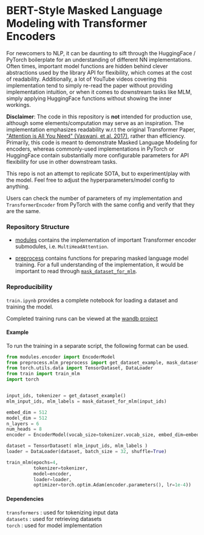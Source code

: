 # BERT-Style Masked Language Modeling with Transformer Encoders

For newcomers to NLP, it can be daunting to sift through the HuggingFace / PyTorch boilerplate for an understanding of different NN implementations. Often times, important model functions are hidden behind clever abstractions used by the library API for flexibility, which comes at the cost of readability. Additionally, a lot of YouTube videos covering this implementation tend to simply re-read the paper without providing implementation intuition, or when it comes to downstream tasks like MLM, simply applying HuggingFace functions without showing the inner workings.

**Disclaimer**: The code in this repository is **not** intended for production use, although some elements/computation may serve as an inspiration. The implementation emphasizes readability w.r.t the original Transformer Paper, ["Attention is All You Need" (Vaswani, et al. 2017)](https://arxiv.org/abs/1706.03762), rather than efficiency. Primarily, this code is meant to demonstrate Masked Language Modeling for encoders, whereas commonly-used implementations in PyTorch or HuggingFace contain substantially more configurable parameters for API flexibility for use in other downstream tasks.

This repo is not an attempt to replicate SOTA, but to experiment/play with the model. Feel free to adjust the hyperparameters/model config to anything.

Users can check the number of parameters of my implementation and `TransformerEncoder` from PyTorch with the same config and verify that they are the same.

### Repository Structure

- [modules](https://github.com/rishub-tamirisa/language-model-impl/tree/main/modules) contains the implementation of important Transformer encoder submodules, i.e. `MultiHeadAttention`.

- [preprocess](https://github.com/rishub-tamirisa/language-model-impl/tree/main/preprocess) contains functions for preparing masked language model training. For a full understanding of the implementation, it would be important to read through [`mask_dataset_for_mlm`](https://github.com/rishub-tamirisa/transformer-mlm/blob/main/preprocess/mlm_preprocess.py).

### Reproducibility

`train.ipynb` provides a complete notebook for loading a dataset and training the model.

Completed training runs can be viewed at the [wandb project](https://wandb.ai/rishubtamirisa/encoder-mlm?workspace=user-rishubtamirisa)

#### Example

To run the training in a separate script, the following format can be used.

```python 
from modules.encoder import EncoderModel
from preprocess.mlm_preprocess import get_dataset_example, mask_dataset_for_mlm
from torch.utils.data import TensorDataset, DataLoader
from train import train_mlm
import torch


input_ids, tokenizer = get_dataset_example()
mlm_input_ids, mlm_labels = mask_dataset_for_mlm(input_ids)

embed_dim = 512
model_dim = 512
n_layers = 6
num_heads = 8
encoder = EncoderModel(vocab_size=tokenizer.vocab_size, embed_dim=embed_dim, model_dim=model_dim, n_layers=n_layers, num_heads=num_heads)

dataset = TensorDataset( mlm_input_ids, mlm_labels )
loader = DataLoader(dataset, batch_size = 32, shuffle=True)

train_mlm(epochs=4, 
          tokenizer=tokenizer, 
          model=encoder, 
          loader=loader, 
          optimizer=torch.optim.Adam(encoder.parameters(), lr=1e-4))
```
#### Dependencies
`transformers` : used for tokenizing input data <br>
`datasets` : used for retrieving datasets <br>
`torch` : used for model implementation <br>

